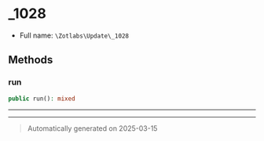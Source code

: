
# _1028





* Full name: `\Zotlabs\Update\_1028`




## Methods


### run



```php
public run(): mixed
```












***


***
> Automatically generated on 2025-03-15
